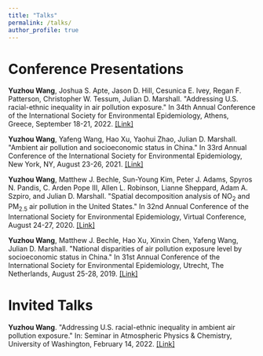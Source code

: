 ```yaml
---
title: "Talks"
permalink: /talks/
author_profile: true
---
```

Conference Presentations
======
**Yuzhou Wang**, Joshua S. Apte, Jason D. Hill, Cesunica E. Ivey, Regan F. Patterson, Christopher W. Tessum, Julian D. Marshall. "Addressing U.S. racial-ethnic inequality in air pollution exposure." In 34th Annual Conference of the International Society for Environmental Epidemiology, Athens, Greece, September 18-21, 2022. [[Link]](https://isee2022.org/wp-content/uploads/2022/09/ISEE_2022_Abstract_Book.pdf)

**Yuzhou Wang**, Yafeng Wang, Hao Xu, Yaohui Zhao, Julian D. Marshall. "Ambient air pollution and socioeconomic status in China." In 33rd Annual Conference of the International Society for Environmental Epidemiology, New York, NY, August 23-26, 2021. [[Link]](https://ehp.niehs.nih.gov/doi/10.1289/isee.2021.O-LT-070)

**Yuzhou Wang**, Matthew J. Bechle, Sun-Young Kim, Peter J. Adams, Spyros N. Pandis, C. Arden Pope III, Allen L. Robinson, Lianne Sheppard, Adam A. Szpiro, and Julian D. Marshall. "Spatial decomposition analysis of NO<sub>2</sub> and PM<sub>2.5</sub> air pollution in the United States." In 32nd Annual Conference of the International Society for Environmental Epidemiology, Virtual Conference, August 24-27, 2020. [[Link]](https://ehp.niehs.nih.gov/doi/10.1289/isee.2020.virtual.O-OS-556)

**Yuzhou Wang**, Matthew J. Bechle, Hao Xu, Xinxin Chen, Yafeng Wang, Julian D. Marshall. "National disparities of air pollution exposure level by socioeconomic status in China." In 31st Annual Conference of the International Society for Environmental Epidemiology, Utrecht, The Netherlands, August 25-28, 2019. [[Link]](https://journals.lww.com/environepidem/FullText/2019/10001/National_disparities_of_air_pollution_exposure.1289.aspx)


Invited Talks
======
**Yuzhou Wang**. "Addressing U.S. racial-ethnic inequality in ambient air pollution exposure." In: Seminar in Atmospheric Physics & Chemistry, University of Washington, February 14, 2022. [[Link]](https://atmos.uw.edu/news-and-events/events/?trumbaEmbed=view%3Devent%26eventid%3D157252949)